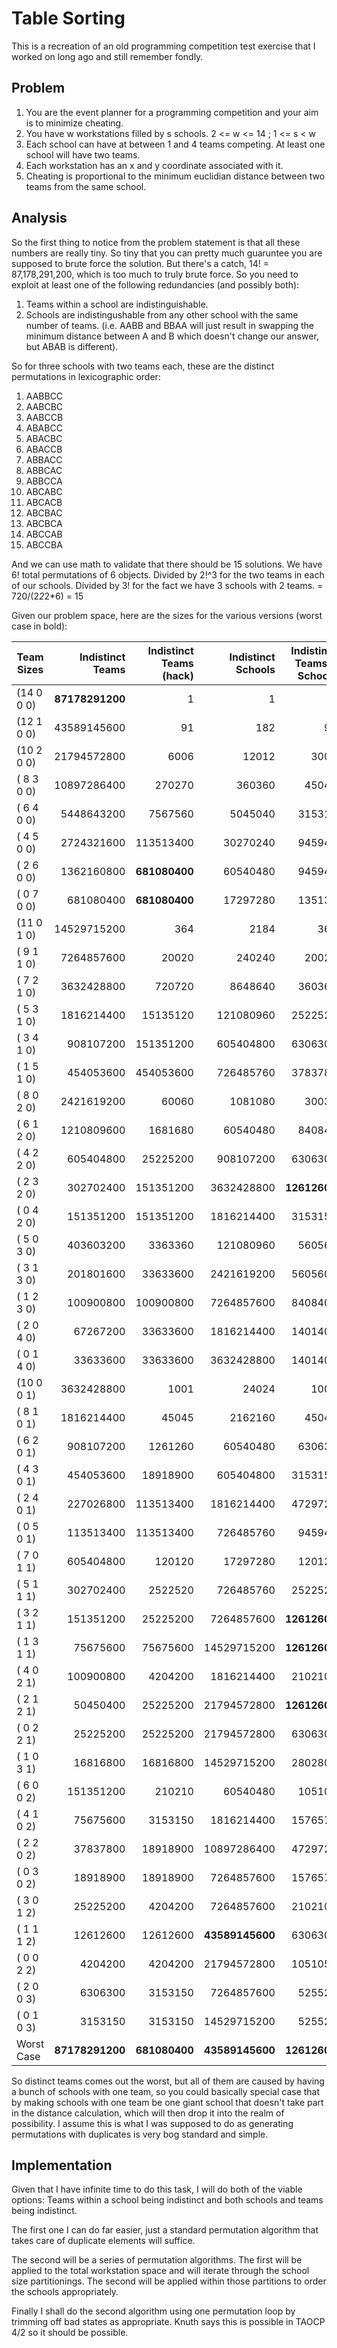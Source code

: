 Table Sorting
=============

This is a recreation of an old programming competition test exercise that I worked on long
ago and still remember fondly.

Problem
-------

1. You are the event planner for a programming competition and your aim is to minimize
   cheating.
2. You have w workstations filled by s schools. 2 <= w <= 14 ; 1 <= s < w
3. Each school can have at between 1 and 4 teams competing. At least one school will have
   two teams.
4. Each workstation has an x and y coordinate associated with it.
5. Cheating is proportional to the minimum euclidian distance between two teams from the
   same school.

Analysis
--------

So the first thing to notice from the problem statement is that all these numbers are
really tiny. So tiny that you can pretty much guaruntee you are supposed to brute force
the solution.  But there's a catch, 14! = 87,178,291,200, which is too much to truly brute
force. So you need to exploit at least one of the following redundancies (and possibly both):

1. Teams within a school are indistinguishable.
2. Schools are indistingushable from any other school with the same number of
   teams. (i.e. AABB and BBAA will just result in swapping the minimum distance between A
   and B which doesn't change our answer, but ABAB is different).


So for three schools with two teams each, these are the distinct permutations in lexicographic order:

1.  AABBCC
2.  AABCBC
3.  AABCCB
4.  ABABCC
5.  ABACBC
6.  ABACCB
7.  ABBACC
8.  ABBCAC
9.  ABBCCA
10. ABCABC
11. ABCACB
12. ABCBAC
13. ABCBCA
14. ABCCAB
15. ABCCBA

And we can use math to validate that there should be 15 solutions.  We have 6! total
permutations of 6 objects. Divided by 2!^3 for the two teams in each of our
schools. Divided by 3! for the fact we have 3 schools with 2 teams. = 720/(2*2*2*6) = 15

Given our problem space, here are the sizes for the various versions (worst case in bold):

| Team Sizes | Indistinct Teams | Indistinct Teams (hack) | Indistinct Schools | Indistinct Teams & Schools |
|------------|-----------------:|------------------------:|-------------------:|---------------------------:|
| (14 0 0 0) |  **87178291200** |                     1   |                1   |                        1   |
| (12 1 0 0) |    43589145600   |                    91   |              182   |                       91   |
| (10 2 0 0) |    21794572800   |                  6006   |            12012   |                     3003   |
| ( 8 3 0 0) |    10897286400   |                270270   |           360360   |                    45045   |
| ( 6 4 0 0) |     5448643200   |               7567560   |          5045040   |                   315315   |
| ( 4 5 0 0) |     2724321600   |             113513400   |         30270240   |                   945945   |
| ( 2 6 0 0) |     1362160800   |           **681080400** |         60540480   |                   945945   |
| ( 0 7 0 0) |      681080400   |           **681080400** |         17297280   |                   135135   |
| (11 0 1 0) |    14529715200   |                   364   |             2184   |                      364   |
| ( 9 1 1 0) |     7264857600   |                 20020   |           240240   |                    20020   |
| ( 7 2 1 0) |     3632428800   |                720720   |          8648640   |                   360360   |
| ( 5 3 1 0) |     1816214400   |              15135120   |        121080960   |                  2522520   |
| ( 3 4 1 0) |      908107200   |             151351200   |        605404800   |                  6306300   |
| ( 1 5 1 0) |      454053600   |             454053600   |        726485760   |                  3783780   |
| ( 8 0 2 0) |     2421619200   |                 60060   |          1081080   |                    30030   |
| ( 6 1 2 0) |     1210809600   |               1681680   |         60540480   |                   840840   |
| ( 4 2 2 0) |      605404800   |              25225200   |        908107200   |                  6306300   |
| ( 2 3 2 0) |      302702400   |             151351200   |       3632428800   |               **12612600** |
| ( 0 4 2 0) |      151351200   |             151351200   |       1816214400   |                  3153150   |
| ( 5 0 3 0) |      403603200   |               3363360   |        121080960   |                   560560   |
| ( 3 1 3 0) |      201801600   |              33633600   |       2421619200   |                  5605600   |
| ( 1 2 3 0) |      100900800   |             100900800   |       7264857600   |                  8408400   |
| ( 2 0 4 0) |       67267200   |              33633600   |       1816214400   |                  1401400   |
| ( 0 1 4 0) |       33633600   |              33633600   |       3632428800   |                  1401400   |
| (10 0 0 1) |     3632428800   |                  1001   |            24024   |                     1001   |
| ( 8 1 0 1) |     1816214400   |                 45045   |          2162160   |                    45045   |
| ( 6 2 0 1) |      908107200   |               1261260   |         60540480   |                   630630   |
| ( 4 3 0 1) |      454053600   |              18918900   |        605404800   |                  3153150   |
| ( 2 4 0 1) |      227026800   |             113513400   |       1816214400   |                  4729725   |
| ( 0 5 0 1) |      113513400   |             113513400   |        726485760   |                   945945   |
| ( 7 0 1 1) |      605404800   |                120120   |         17297280   |                   120120   |
| ( 5 1 1 1) |      302702400   |               2522520   |        726485760   |                  2522520   |
| ( 3 2 1 1) |      151351200   |              25225200   |       7264857600   |               **12612600** |
| ( 1 3 1 1) |       75675600   |              75675600   |      14529715200   |               **12612600** |
| ( 4 0 2 1) |      100900800   |               4204200   |       1816214400   |                  2102100   |
| ( 2 1 2 1) |       50450400   |              25225200   |      21794572800   |               **12612600** |
| ( 0 2 2 1) |       25225200   |              25225200   |      21794572800   |                  6306300   |
| ( 1 0 3 1) |       16816800   |              16816800   |      14529715200   |                  2802800   |
| ( 6 0 0 2) |      151351200   |                210210   |         60540480   |                   105105   |
| ( 4 1 0 2) |       75675600   |               3153150   |       1816214400   |                  1576575   |
| ( 2 2 0 2) |       37837800   |              18918900   |      10897286400   |                  4729725   |
| ( 0 3 0 2) |       18918900   |              18918900   |       7264857600   |                  1576575   |
| ( 3 0 1 2) |       25225200   |               4204200   |       7264857600   |                  2102100   |
| ( 1 1 1 2) |       12612600   |              12612600   |    **43589145600** |                  6306300   |
| ( 0 0 2 2) |        4204200   |               4204200   |      21794572800   |                  1051050   |
| ( 2 0 0 3) |        6306300   |               3153150   |       7264857600   |                   525525   |
| ( 0 1 0 3) |        3153150   |               3153150   |      14529715200   |                   525525   |
| Worst Case |  **87178291200** |           **681080400** |    **43589145600** |               **12612600** |

So distinct teams comes out the worst, but all of them are caused by having a bunch of
schools with one team, so you could basically special case that by making schools with one
team be one giant school that doesn't take part in the distance calculation, which will
then drop it into the realm of possibility. I assume this is what I was supposed to do as
generating permutations with duplicates is very bog standard and simple.

Implementation
--------------

Given that I have infinite time to do this task, I will do both of the viable options:
Teams within a school being indistinct and both schools and teams being indistinct.

The first one I can do far easier, just a standard permutation algorithm that takes care
of duplicate elements will suffice.

The second will be a series of permutation algorithms. The first will be applied to the
total workstation space and will iterate through the school size partitionings. The second
will be applied within those partitions to order the schools appropriately.

Finally I shall do the second algorithm using one permutation loop by trimming off bad
states as appropriate.  Knuth says this is possible in TAOCP 4/2 so it should be possible.
